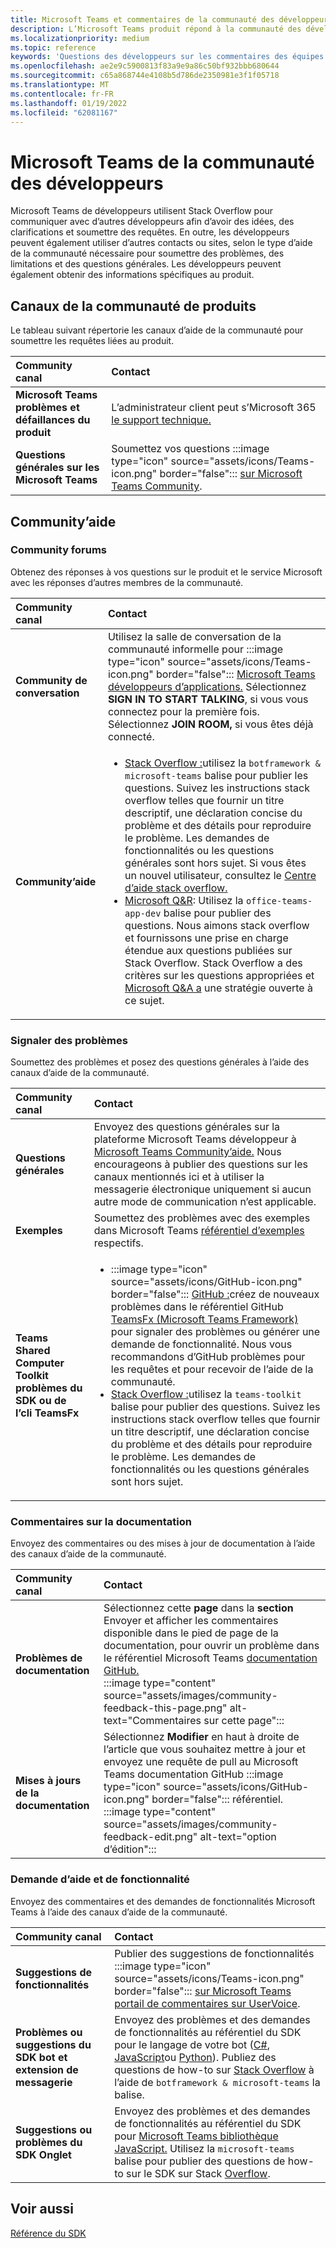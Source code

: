 ```yaml
---
title: Microsoft Teams et commentaires de la communauté des développeurs
description: L’Microsoft Teams produit répond à la communauté des développeurs sur différents canaux de commentaires et de support.
ms.localizationpriority: medium
ms.topic: reference
keywords: 'Questions des développeurs sur les commentaires des équipes : contactez la communauté pour demander la prise en charge des discussions de la communauté sur les bogues'
ms.openlocfilehash: ae2e9c5900813f83a9e9a86c50bf932bbb680644
ms.sourcegitcommit: c65a868744e4108b5d786de2350981e3f1f05718
ms.translationtype: MT
ms.contentlocale: fr-FR
ms.lasthandoff: 01/19/2022
ms.locfileid: "62081167"
---
```

# <a name="microsoft-teams-developer-community-channels"></a>Microsoft Teams de la communauté des développeurs

Microsoft Teams de développeurs utilisent Stack Overflow pour communiquer avec d’autres développeurs afin d’avoir des idées, des clarifications et soumettre des requêtes. En outre, les développeurs peuvent également utiliser d’autres contacts ou sites, selon le type d’aide de la communauté nécessaire pour soumettre des problèmes, des limitations et des questions générales. Les développeurs peuvent également obtenir des informations spécifiques au produit.

## <a name="product-community-channels"></a>Canaux de la communauté de produits

Le tableau suivant répertorie les canaux d’aide de la communauté pour soumettre les requêtes liées au produit.

| **Community canal** | **Contact** |
|:------------|:------------|
| **Microsoft Teams problèmes et défaillances du produit** | L’administrateur client peut s’Microsoft 365 [le support technique.](/microsoft-365/admin/contact-support-for-business-products) |
| **Questions générales sur les Microsoft Teams** | Soumettez vos questions :::image type="icon" source="assets/icons/Teams-icon.png" border="false"::: [sur Microsoft Teams Community](https://answers.microsoft.com/en-us/msteams/forum). |

## <a name="community-help"></a>Community’aide

### <a name="community-forums"></a>Community forums

Obtenez des réponses à vos questions sur le produit et le service Microsoft avec les réponses d’autres membres de la communauté.

| **Community canal**|   **Contact**  |
|:---------------------|:---------------|
| **Community de conversation** | Utilisez la salle de conversation de la communauté informelle pour :::image type="icon" source="assets/icons/Teams-icon.png" border="false"::: [Microsoft Teams développeurs d’applications.](https://gitter.im/OfficeDev/MicrosoftTeamsAppDev) Sélectionnez **SIGN IN TO START TALKING**, si vous vous connectez pour la première fois. Sélectionnez **JOIN ROOM,** si vous êtes déjà connecté. |
|**Community’aide** | <ul> <li>[Stack Overflow :](https://stackoverflow.com/questions/tagged/microsoft-teams)utilisez la `botframework & microsoft-teams` balise pour publier les questions. Suivez les instructions stack overflow telles que fournir un titre descriptif, une déclaration concise du problème et des détails pour reproduire le problème. Les demandes de fonctionnalités ou les questions générales sont hors sujet. Si vous êtes un nouvel utilisateur, consultez le [Centre d’aide stack overflow.](https://stackoverflow.com/help)</li>  <li> [Microsoft Q&R](/answers/topics/office-teams-app-dev.html): Utilisez la `office-teams-app-dev` balise pour publier des questions. Nous aimons stack overflow et fournissons une prise en charge étendue aux questions publiées sur Stack Overflow. Stack Overflow a des critères sur les questions appropriées et [Microsoft Q&A a](/answers/topics/office-teams-app-dev.html) une stratégie ouverte à ce sujet. </li><ul> |

### <a name="report-issues"></a>Signaler des problèmes

Soumettez des problèmes et posez des questions générales à l’aide des canaux d’aide de la communauté.

| **Community canal** | **Contact** |
|:----------------------|:------------|
| **Questions générales** | Envoyez des questions générales sur la plateforme Microsoft Teams développeur à [Microsoft Teams Community’aide.](mailto:microsoftteamsdev@microsoft.com) Nous encourageons à publier des questions sur les canaux mentionnés ici et à utiliser la messagerie électronique uniquement si aucun autre mode de communication n’est applicable. |
| **Exemples** | Soumettez des problèmes avec des exemples dans Microsoft Teams [référentiel d’exemples](https://github.com/OfficeDev/Microsoft-Teams-Samples) respectifs.|
|  **Teams Shared Computer Toolkit problèmes du SDK ou de l’cli TeamsFx** | <ul><li> :::image type="icon" source="assets/icons/GitHub-icon.png" border="false":::  [GitHub :](https://github.com/OfficeDev/TeamsFx/issues)créez de nouveaux problèmes dans le référentiel GitHub [TeamsFx (Microsoft Teams Framework)](https://github.com/OfficeDev/TeamsFx) pour signaler des problèmes ou générer une demande de fonctionnalité. Nous vous recommandons d’GitHub problèmes pour les requêtes et pour recevoir de l’aide de la communauté. <li> [Stack Overflow :](https://stackoverflow.com/questions/tagged/teams-toolkit)utilisez la `teams-toolkit` balise pour publier des questions. Suivez les instructions stack overflow telles que fournir un titre descriptif, une déclaration concise du problème et des détails pour reproduire le problème. Les demandes de fonctionnalités ou les questions générales sont hors sujet. </li> </ul> |

### <a name="documentation-feedback"></a>Commentaires sur la documentation

Envoyez des commentaires ou des mises à jour de documentation à l’aide des canaux d’aide de la communauté.

| **Community canal** | **Contact** |
|:--------------------------|:--------------------------|
| **Problèmes de documentation** | Sélectionnez cette **page** dans la **section** Envoyer et afficher les commentaires [](https://github.com/MicrosoftDocs/msteams-docs/issues) disponible dans le pied de page de la documentation, pour ouvrir un problème dans le référentiel Microsoft Teams [documentation GitHub.](https://github.com/MicrosoftDocs/msteams-docs)<br/>:::image type="content" source="assets/images/community-feedback-this-page.png" alt-text="Commentaires sur cette page":::|
|**Mises à jours de la documentation**|Sélectionnez **Modifier** en haut à droite de l’article que vous souhaitez mettre à jour et envoyez une requête de pull au Microsoft Teams documentation GitHub :::image type="icon" source="assets/icons/GitHub-icon.png" border="false"::: [](https://github.com/MicrosoftDocs/msteams-docs) référentiel. <br /> :::image type="content" source="assets/images/community-feedback-edit.png" alt-text="option d’édition":::|

### <a name="help-and-feature-request"></a>Demande d’aide et de fonctionnalité

Envoyez des commentaires et des demandes de fonctionnalités Microsoft Teams à l’aide des canaux d’aide de la communauté.

| **Community canal** | **Contact** |
|:----------------------|:------------|
| **Suggestions de fonctionnalités** | Publier des suggestions de fonctionnalités :::image type="icon" source="assets/icons/Teams-icon.png" border="false"::: [sur Microsoft Teams portail de commentaires sur UserVoice](https://microsoftteams.uservoice.com/forums/555103-public-preview/category/182881-developer-platform). |
| **Problèmes ou suggestions du SDK bot et extension de messagerie** | Envoyez des problèmes et des demandes de fonctionnalités au référentiel du SDK pour le langage de votre bot ([C#](https://github.com/Microsoft/botbuilder-dotnet/), [JavaScript](https://github.com/Microsoft/botbuilder-js)ou [Python](https://github.com/Microsoft/botbuilder-python)). Publiez des questions de how-to sur [Stack Overflow](https://stackoverflow.com/questions/tagged/botframework%20microsoft-teams) à l’aide de `botframework & microsoft-teams` la balise. |
| **Suggestions ou problèmes du SDK Onglet** | Envoyez des problèmes et des demandes de fonctionnalités au référentiel du SDK pour [Microsoft Teams bibliothèque JavaScript.](https://github.com/OfficeDev/microsoft-teams-library-js/issues) Utilisez la `microsoft-teams` balise pour publier des questions de how-to sur le SDK sur Stack [Overflow](https://stackoverflow.com/questions/tagged/microsoft-teams). |

## <a name="see-also"></a>Voir aussi

[Référence du SDK](/javascript/api/overview/msteams-client?view=msteams-client-js-latest&preserve-view=true)
